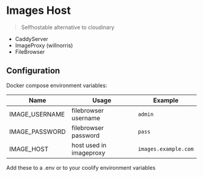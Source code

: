 # Images Host

> Selfhostable alternative to cloudinary

- CaddyServer
- ImageProxy (willnorris)
- FileBrowser

## Configuration

Docker compose environment variables:

| Name | Usage | Example |
|---|---|---|
| IMAGE_USERNAME | filebrowser username | `admin` |
| IMAGE_PASSWORD | filebrowser password | `pass` |
| IMAGE_HOST | host used in imageproxy | `images.example.com` |

Add these to a .env or to your coolify environment variables
